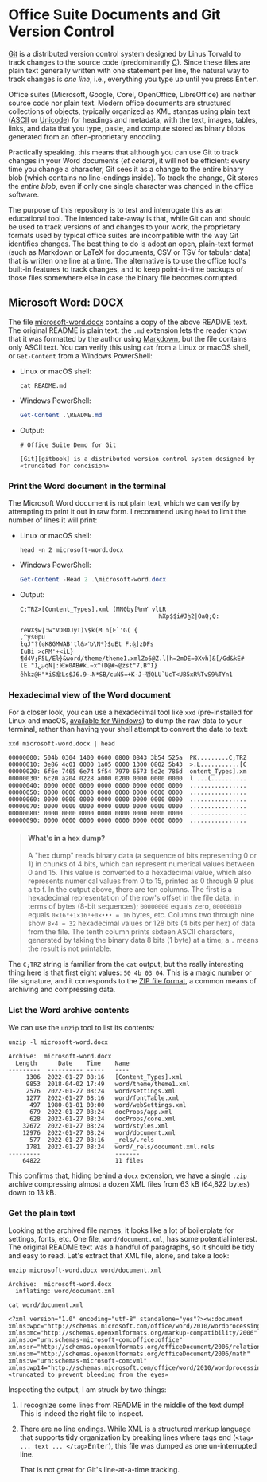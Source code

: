 # Office Suite Documents and Git Version Control

[Git][gitbook] is a distributed version control system designed by
Linus Torvald to track changes to the source code (predominantly
[C][c]). Since these files are plain text generally written with one
statement per line, the natural way to track changes is *one line*,
i.e., everything you type up until you press <kbd>Enter</kbd>.

Office suites (Microsoft, Google, Corel, OpenOffice, LibreOffice) are
neither source code nor plain text. Modern office documents are
structured collections of objects, typically organized as XML stanzas
using plain text ([ASCII][ascii] or [Unicode][utf8]) for headings and
metadata, with the text, images, tables, links, and data that you
type, paste, and compute stored as binary blobs generated from an
often-proprietary encoding.

Practically speaking, this means that although you can use Git to
track changes in your Word documents (*et cetera*), it will not be
efficient: every time you change a character, Git sees it as a change
to the entire binary blob (which contains no line-endings  inside).
To track the change, Git stores the *entire blob*, even if only one
single character was changed in the office software.

The purpose of this repository is to test and interrogate this as an
educational tool. The intended take-away is that, while Git can and
should be used to track versions of and changes to your work, the
proprietary formats used by typical office suites are incompatible
with the way Git identifies changes. The best thing to do is adopt an
open, plain-text format (such as Markdown or LaTeX for documents, CSV
or TSV for tabular data) that is written one line at a time. The
alternative is to use the office tool's built-in features to track
changes, and to keep point-in-time backups of those files somewhere
else in case the binary file becomes corrupted.

## Microsoft Word: DOCX

The file [microsoft-word.docx](microsoft-word.docx) contains a copy
of the above README text. The original README is plain text: the
`.md` extension lets the reader know that it was formatted by the
author using [Markdown][md], but the file contains only ASCII text.
You can verify this using `cat` from a Linux or macOS shell, or
`Get-Content` from a Windows PowerShell:

* Linux or macOS shell:

  ```shell
  cat README.md
  ```

* Windows PowerShell:

  ```powershell
  Get-Content .\README.md
  ```

* Output:

  ```output
  # Office Suite Demo for Git

  [Git][gitbook] is a distributed version control system designed by
  «truncated for concision»
  ```

### Print the Word document in the terminal

The Microsoft Word document is not plain text, which we can verify by
attempting to print it out in raw form. I recommend using `head` to
limit the number of lines it will print:

* Linux or macOS shell:

  ```shell
  head -n 2 microsoft-word.docx
  ```

* Windows PowerShell:

  ```powershell
  Get-Content -Head 2 .\microsoft-word.docx
  ```

* Output:

  ```output
  C;TRZ>[Content_Types].xml (MN0by[%nY vlLR
                                         ǶXp$$i#Jh̼2|OaQ;Q:
                                                          reWX$w|:w"VDBDJyT)\$k(M n[E`'G( {
  ,^ys0pu                                                                                    ƚqJ"?(ɞK8GMWAB'tl&>ˊƅ\N*}$uEt F:ʤ]zDFs
  IuBi >cRM'+<iL}¶d4V;P5L/Eŀ}&word/theme/theme1.xmlZo6@Z.l[h=2mDE=0Xvh]&[/Gd&kE#(E."1ښqN|:Ѥĸ0AB#k.~x^(D@#~@zst"7,B^I}
  ȅhkz@H"*iS䓥Ls$J6.9-˶N*SB/cuN5=+K-J-깽QLU`UcT<UB5xR%TvS9%TYn1
  ```

### Hexadecimal view of the Word document

For a closer look, you can use a hexadecimal tool like `xxd`
(pre-installed for Linux and macOS, [available for Windows][xxd]) to
dump the raw data to your terminal, rather than having your shell
attempt to convert the data to text:

```shell
xxd microsoft-word.docx | head
```

```output
00000000: 504b 0304 1400 0600 0800 0843 3b54 525a  PK.........C;TRZ
00000010: 3e86 4c01 0000 1a05 0000 1300 0802 5b43  >.L...........[C
00000020: 6f6e 7465 6e74 5f54 7970 6573 5d2e 786d  ontent_Types].xm
00000030: 6c20 a204 0228 a000 0200 0000 0000 0000  l ...(..........
00000040: 0000 0000 0000 0000 0000 0000 0000 0000  ................
00000050: 0000 0000 0000 0000 0000 0000 0000 0000  ................
00000060: 0000 0000 0000 0000 0000 0000 0000 0000  ................
00000070: 0000 0000 0000 0000 0000 0000 0000 0000  ................
00000080: 0000 0000 0000 0000 0000 0000 0000 0000  ................
00000090: 0000 0000 0000 0000 0000 0000 0000 0000  ................
```

> #### What's in a hex dump?
>
> A "hex dump" reads binary data (a sequence of bits representing
> 0 or 1) in chunks of 4 bits, which can represent numerical values
> between 0 and 15. This value is converted to a hexadecimal value,
> which also represents numerical values from 0 to 15, printed as 0
> through 9 plus a to f. In the output above, there are ten columns.
> The first is a hexadecimal representation of the row's offset in
> the file data, in terms of bytes (8-bit sequences); `00000000`
> equals zero, `00000010` equals `0×16⁰+1×16¹+0×••• = 16` bytes, etc.
> Columns two through nine show `8×4 = 32` hexadecimal values or
> 128 bits (4 bits per hex) of data from the file. The tenth column
> prints sixteen ASCII characters, generated by taking the binary
> data 8 bits (1 byte) at a time; a `.` means the result is not
> printable.

The `C;TRZ` string is familiar from the `cat` output, but the really
interesting thing here is that first eight values: `50 4b 03 04`.
This is a [magic number][magic] or file signature, and it corresponds
to the [ZIP file format][zip], a common means of archiving and
compressing data.

### List the Word archive contents

We can use the `unzip` tool to list its contents:

```shell
unzip -l microsoft-word.docx
```

```output
Archive:  microsoft-word.docx
  Length      Date    Time    Name
---------  ---------- -----   ----
     1306  2022-01-27 08:16   [Content_Types].xml
     9853  2018-04-02 17:49   word/theme/theme1.xml
     2576  2022-01-27 08:24   word/settings.xml
     1277  2022-01-27 08:16   word/fontTable.xml
      497  1980-01-01 00:00   word/webSettings.xml
      679  2022-01-27 08:24   docProps/app.xml
      628  2022-01-27 08:24   docProps/core.xml
    32672  2022-01-27 08:24   word/styles.xml
    12976  2022-01-27 08:24   word/document.xml
      577  2022-01-27 08:16   _rels/.rels
     1781  2022-01-27 08:24   word/_rels/document.xml.rels
---------                     -------
    64822                     11 files
```

This confirms that, hiding behind a `docx` extension, we have a
single `.zip` archive compressing almost a dozen XML files from
63 kB (64,822 bytes) down to 13 kB.

### Get the plain text

Looking at the archived file names, it looks like a lot of
boilerplate for settings, fonts, etc. One file, `word/document.xml`,
has some potential interest. The original README text was a handful
of paragraphs, so it should be tidy and easy to read. Let's extract
that XML file, alone, and take a look:

```shell
unzip microsoft-word.docx word/document.xml
```

```output
Archive:  microsoft-word.docx
  inflating: word/document.xml
```

```shell
cat word/document.xml
```

```output
<?xml version="1.0" encoding="utf-8" standalone="yes"?><w:document xmlns:wpc="http://schemas.microsoft.com/office/word/2010/wordprocessingCanvas" xmlns:mc="http://schemas.openxmlformats.org/markup-compatibility/2006" xmlns:o="urn:schemas-microsoft-com:office:office" xmlns:r="http://schemas.openxmlformats.org/officeDocument/2006/relationships" xmlns:m="http://schemas.openxmlformats.org/officeDocument/2006/math" xmlns:v="urn:schemas-microsoft-com:vml" xmlns:wp14="http://schemas.microsoft.com/office/word/2010/wordprocessingDrawing"
«truncated to prevent bleeding from the eyes»
```

Inspecting the output, I am struck by two things:

1. I recognize some lines from README in the middle of the text dump!
   This is indeed the right file to inspect.
2. There are no line endings. While XML is a structured markup
   language that supports tidy organization by breaking lines where
   tags end (`<tag> ... text ... </tag>`<kbd>Enter</kbd>), this file
   was dumped as one un-interrupted line.

   That is not great for Git's line-at-a-time tracking.

<!-- links -->

[ascii]: https://en.wikipedia.org/wiki/ASCII
[c]: https://en.wikipedia.org/wiki/C_(programming_language)
[gitbook]: https://git-scm.com/book/en/v2
[magic]: https://en.wikipedia.org/wiki/List_of_file_signatures
[md]: https://www.markdownguide.org/getting-started/
[utf8]: https://en.wikipedia.org/wiki/UTF-8
[xxd]: https://sourceforge.net/projects/xxd-for-windows/
[zip]: https://en.wikipedia.org/wiki/ZIP_(file_format)
